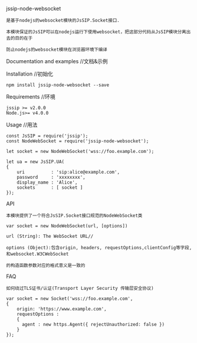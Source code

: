 jssip-node-websocket

    是基于nodejs的websocket模块的JsSIP.Socket接口.
    
    本模块保证的JsSIP可以在nodejs运行下使用websocket，把这部分代码从JsSIP模块分离出去的目的在于
    
    防止nodejs的websocket模块在浏览器环境下编译
    
Documentation and examples //文档&示例

Installation //初始化 

    npm install jssip-node-websocket --save
    
Requirements //环境

    jssip >= v2.0.0
    Node.js>= v4.0.0
    
Usage //用法

    const JsSIP = require('jssip');
    const NodeWebSocket = require('jssip-node-websocket');

    let socket = new NodeWebSocket('wss://foo.example.com');

    let ua = new JsSIP.UA(
    {
        uri          : 'sip:alice@example.com',
        password     : 'xxxxxxxx',
        display_name : 'Alice',
        sockets      : [ socket ]
    });

API
    
    本模块提供了一个符合JsSIP.Socket接口规范的NodeWebSocket类
    
    var socket = new NodeWebSocket(url, [options])
    
    url (String): The WebSocket URL//
    
    options (Object):包含origin, headers, requestOptions,clientConfig等字段,和websocket.W3CWebSocket
    
    的构造函数参数对应的格式意义是一致的
    
FAQ 

    如何绕过TLS证书/认证(Transport Layer Security 传输层安全协议)
    
    var socket = new Socket('wss://foo.example.com',
    {
        origin: 'https://www.example.com',
        requestOptions :
        {
          agent : new https.Agent({ rejectUnauthorized: false })
        }
    });
  
  